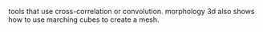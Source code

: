 tools that use cross-correlation or convolution. morphology 3d also shows how to use marching cubes to create a mesh.
